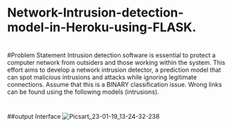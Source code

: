 # Network-Intrusion-detection-model-in-Heroku-using-FLASK.
#
#Problem Statement
Intrusion detection software is essential to protect a computer network from outsiders and those working within the system. This effort aims to develop a network intrusion detector, a prediction model that can spot malicious intrusions and attacks while ignoring legitimate connections. Assume that this is a BINARY classification issue. Wrong links can be found using the following models (intrusions).
#
##output Interface
![Picsart_23-01-19_13-24-32-238](https://user-images.githubusercontent.com/122222645/213391527-0024d223-29e6-4add-93bf-0ffdeb2da381.jpg)
